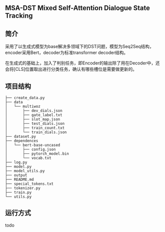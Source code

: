 ## MSA-DST Mixed Self-Attention Dialogue State Tracking

## 简介
采用了以生成式模型为base解决多领域下的DST问题，模型为Seq2Seq结构，encoder采用Bert，decoder为标准transformer decoder结构。

在生成式的基础上，加入了判别任务，即Encoder的输出除了用在Decoder中，还会将\[CLS\]位置取出进行分类任务，确认有哪些槽位是需要做更新的。

## 项目结构
```console
├── create_data.py
├── data
│   └── multiwoz
│       ├── dev_dials.json
│       ├── gate_label.txt
│       ├── slot_map.json
│       ├── test_dials.json
│       ├── train_count.txt
│       └── train_dials.json
├── dataset.py
├── dependences
│   └── bert-base-uncased
│       ├── config.json
│       ├── pytorch_model.bin
│       └── vocab.txt
├── log.py
├── model.py
├── model_utils.py
├── output
├── README.md
├── special_tokens.txt
├── tokenizer.py
├── train.py
└── utils.py
```

## 运行方式
todo
